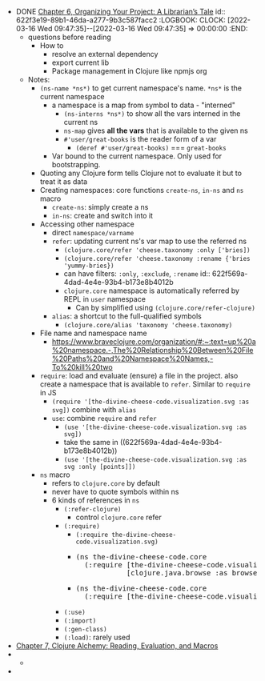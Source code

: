 - DONE [Chapter 6, Organizing Your Project: A Librarian’s Tale](https://www.braveclojure.com/organization/)
  id:: 622f3e19-89b1-46da-a277-9b3c587facc2
  :LOGBOOK:
  CLOCK: [2022-03-16 Wed 09:47:35]--[2022-03-16 Wed 09:47:35] =>  00:00:00
  :END:
	- questions before reading
		- How to
			- resolve an external dependency
			- export current lib
			- Package management in Clojure like npmjs org
	- Notes:
		- `(ns-name *ns*)` to get current namespace's name. `*ns*` is the current namespace
			- a namespace is a map from symbol to data - "interned"
				- `(ns-interns *ns*)` to show all the vars interned in the current ns
				- `ns-map` gives **all the vars**  that is available to the given ns
				- `#'user/great-books` is the reader form of a var
					- `(deref #'user/great-books)` === `great-books`
			- Var bound to the current namespace. Only used for bootstrapping.
		- Quoting any Clojure form tells Clojure not to evaluate it but to treat it as data
		- Creating namespaces: core functions `create-ns`, `in-ns` and `ns` macro
			- `create-ns`: simply create a ns
			- `in-ns`: create and switch into it
		- Accessing other namespace
			- direct `namespace/varname`
			- `refer`: updating current ns's var map to use the referred ns
				- `(clojure.core/refer 'cheese.taxonomy :only ['bries])`
				- `(clojure.core/refer 'cheese.taxonomy :rename {'bries 'yummy-bries})`
				- can have filters: `:only`, `:exclude`, `:rename`
				  id:: 622f569a-4dad-4e4e-93b4-b173e8b4012b
				- `clojure.core` namespace is automatically referred by REPL in `user` namespace
					- Can by simplified using `(clojure.core/refer-clojure)`
			- `alias`: a shortcut to the full-qualified symbols
				- `(clojure.core/alias 'taxonomy 'cheese.taxonomy)`
		- File name and namespace name
			- https://www.braveclojure.com/organization/#:~:text=up%20a%20namespace.-,The%20Relationship%20Between%20File%20Paths%20and%20Namespace%20Names,-To%20kill%20two
		- `require`: load and evaluate (ensure) a file in the project. also create a namespace that is available to `refer`. Similar to `require` in JS
			- `(require '[the-divine-cheese-code.visualization.svg :as svg])` combine with `alias`
			- `use`: combine `require` and `refer`
				- `(use '[the-divine-cheese-code.visualization.svg :as svg])`
				- take the same in ((622f569a-4dad-4e4e-93b4-b173e8b4012b))
				- `(use '[the-divine-cheese-code.visualization.svg :as svg :only [points]])`
		- `ns` macro
			- refers to `clojure.core` by default
			- never have to quote symbols within ns
			- 6 kinds of references in `ns`
				- `(:refer-clojure)`
					- control `clojure.core` refer
				- `(:require)`
					- `(:require the-divine-cheese-code.visualization.svg)`
					- <pre>(ns the-divine-cheese-code.core
					    (:require [the-divine-cheese-code.visualization.svg :as svg]
					              [clojure.java.browse :as browse]))</pre>
					- <pre>(ns the-divine-cheese-code.core
					    (:require [the-divine-cheese-code.visualization.svg :refer [points]]))
					  </pre>
				- `(:use)`
				- `(:import)`
				- `(:gen-class)`
				- `(:load)`: rarely used
- [Chapter 7, Clojure Alchemy: Reading, Evaluation, and Macros](https://www.braveclojure.com/read-and-eval/)
-
	-
-